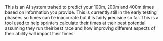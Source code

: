 This is an AI system trained to predict your 100m, 200m and 400m times based on information you provide. This is currently still in the early testing phasees so times can be inaccurate but it is fairly precisice so far. This is a tool used to help sprinters calculate their times at their best potential assuming they run their best race and how improving different aspects of their ability will impact their times.
